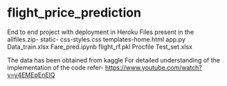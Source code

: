 # flight_price_prediction
End to end project with deployment in Heroku
Files present in the allfiles.zip-
static- css-styles.css
templates-home.html 
app.py
Data_train.xlsx
Fare_pred.ipynb
flight_rf.pkl
Procfile
Test_set.xlsx

The data has been obtained from kaggle
For detailed understanding of the implementation of the code refer-
https://www.youtube.com/watch?v=y4EMEpEnElQ
